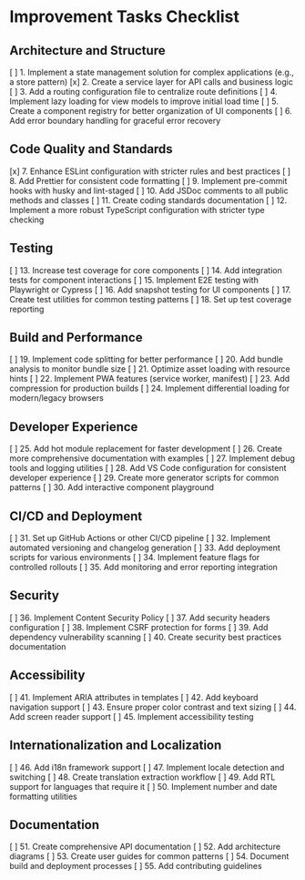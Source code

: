 # Improvement Tasks Checklist

## Architecture and Structure
[ ] 1. Implement a state management solution for complex applications (e.g., a store pattern)
[x] 2. Create a service layer for API calls and business logic
[ ] 3. Add a routing configuration file to centralize route definitions
[ ] 4. Implement lazy loading for view models to improve initial load time
[ ] 5. Create a component registry for better organization of UI components
[ ] 6. Add error boundary handling for graceful error recovery

## Code Quality and Standards
[x] 7. Enhance ESLint configuration with stricter rules and best practices
[ ] 8. Add Prettier for consistent code formatting
[ ] 9. Implement pre-commit hooks with husky and lint-staged
[ ] 10. Add JSDoc comments to all public methods and classes
[ ] 11. Create coding standards documentation
[ ] 12. Implement a more robust TypeScript configuration with stricter type checking

## Testing
[ ] 13. Increase test coverage for core components
[ ] 14. Add integration tests for component interactions
[ ] 15. Implement E2E testing with Playwright or Cypress
[ ] 16. Add snapshot testing for UI components
[ ] 17. Create test utilities for common testing patterns
[ ] 18. Set up test coverage reporting

## Build and Performance
[ ] 19. Implement code splitting for better performance
[ ] 20. Add bundle analysis to monitor bundle size
[ ] 21. Optimize asset loading with resource hints
[ ] 22. Implement PWA features (service worker, manifest)
[ ] 23. Add compression for production builds
[ ] 24. Implement differential loading for modern/legacy browsers

## Developer Experience
[ ] 25. Add hot module replacement for faster development
[ ] 26. Create more comprehensive documentation with examples
[ ] 27. Implement debug tools and logging utilities
[ ] 28. Add VS Code configuration for consistent developer experience
[ ] 29. Create more generator scripts for common patterns
[ ] 30. Add interactive component playground

## CI/CD and Deployment
[ ] 31. Set up GitHub Actions or other CI/CD pipeline
[ ] 32. Implement automated versioning and changelog generation
[ ] 33. Add deployment scripts for various environments
[ ] 34. Implement feature flags for controlled rollouts
[ ] 35. Add monitoring and error reporting integration

## Security
[ ] 36. Implement Content Security Policy
[ ] 37. Add security headers configuration
[ ] 38. Implement CSRF protection for forms
[ ] 39. Add dependency vulnerability scanning
[ ] 40. Create security best practices documentation

## Accessibility
[ ] 41. Implement ARIA attributes in templates
[ ] 42. Add keyboard navigation support
[ ] 43. Ensure proper color contrast and text sizing
[ ] 44. Add screen reader support
[ ] 45. Implement accessibility testing

## Internationalization and Localization
[ ] 46. Add i18n framework support
[ ] 47. Implement locale detection and switching
[ ] 48. Create translation extraction workflow
[ ] 49. Add RTL support for languages that require it
[ ] 50. Implement number and date formatting utilities

## Documentation
[ ] 51. Create comprehensive API documentation
[ ] 52. Add architecture diagrams
[ ] 53. Create user guides for common patterns
[ ] 54. Document build and deployment processes
[ ] 55. Add contributing guidelines
